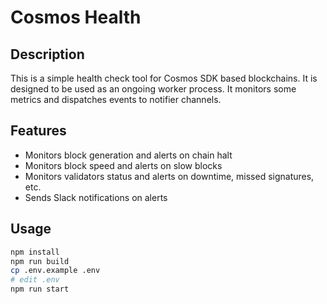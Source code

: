 # Cosmos Health

## Description

This is a simple health check tool for Cosmos SDK based blockchains. It is designed to be used as an ongoing worker process. It monitors some metrics and dispatches events to notifier channels.

## Features

- Monitors block generation and alerts on chain halt
- Monitors block speed and alerts on slow blocks
- Monitors validators status and alerts on downtime, missed signatures, etc.
- Sends Slack notifications on alerts

## Usage

```bash
npm install
npm run build
cp .env.example .env
# edit .env
npm run start
```
